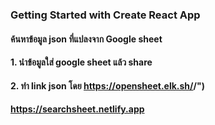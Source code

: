 ### Getting Started with Create React App

#### ค้นหาข้อมูล json ที่แปลงจาก Google sheet

#### 1. นำข้อมูลใส่ google sheet แล้ว share

#### 2. ทำ link json โดย https://opensheet.elk.sh/<google sheet id>/<sheet name>")

#### https://searchsheet.netlify.app
